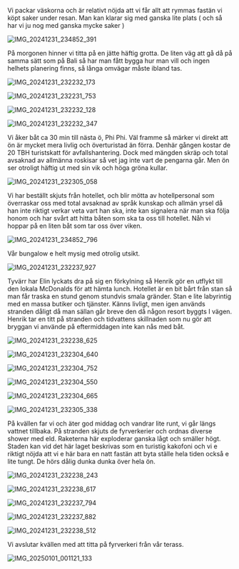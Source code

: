 Vi packar väskorna och är relativt nöjda att vi får allt att rymmas fastän vi köpt saker under resan.
Man kan klarar sig med ganska lite plats ( och så har vi ju nog med ganska mycke saker )


![IMG_20241231_234852_391](https://github.com/user-attachments/assets/8d053c1a-7783-4367-bed4-78e48c5cff9b)


På morgonen hinner vi titta på en jätte häftig
grotta. De liten väg att gå då  på samma sätt
som på Bali så har man fått bygga hur man vill och ingen helhets planering finns, så
långa omvägar måste ibland tas.

![IMG_20241231_232232_173](https://github.com/user-attachments/assets/c16e8ade-e2a1-4d60-bbf1-a668d4730dea)


![IMG_20241231_232231_753](https://github.com/user-attachments/assets/3169cf3c-7645-4d18-9127-d23147d12584)


![IMG_20241231_232232_128](https://github.com/user-attachments/assets/2fde8984-63a0-45da-88c9-e616631dd450)


![IMG_20241231_232232_347](https://github.com/user-attachments/assets/299455b0-74ef-4227-b928-26f9a934cd4b)


Vi åker båt ca 30 min till nästa ö,
Phi Phi. Väl framme så märker vi direkt att 
ön är mycket mera livlig och överturistad än förra. Denhär gången 
kostar de 20 TBH turistskatt för avfallshantering. Dock med mängden skräp
och total avsaknad av allmänna roskisar så vet jag inte
vart de pengarna går. Men ön ser otroligt 
häftig ut med sin vik och höga gröna kullar.

![IMG_20241231_232305_058](https://github.com/user-attachments/assets/958aad7b-c2cc-4bdd-9942-dbba9715afec)


Vi har beställt skjuts från hotellet, och blir 
mötta av hotellpersonal som överraskar oss med
total avsaknad av språk kunskap och allmän yrsel
då han inte riktigt verkar veta vart han ska, inte 
kan signalera när man ska följa honom och har svårt
att hitta båten som ska ta oss till hotellet.
Nåh vi hoppar på en liten båt som tar oss över viken.

![IMG_20241231_234852_796](https://github.com/user-attachments/assets/98be9138-f47d-4dff-8c70-6e21837b1fb6)


Vår bungalow e helt mysig med otrolig utsikt.

![IMG_20241231_232237_927](https://github.com/user-attachments/assets/df5c88c9-01ee-4e0c-9903-632b9982b578)



Tyvärr har Elin lyckats dra på sig en förkylning så Henrik gör en utflykt
till den lokala McDonalds för att hämta lunch. Hotellet är en bit bårt från
stan så man får traska en stund genom stundvis
smala gränder. Stan e lite labyrintig med
en massa butiker och tjänster. Känns livligt,
men igen används stranden dåligt då man sällan
går breve den då någon resort byggts I vägen. Henrik tar en 
titt på stranden och tidvattens skillnaden 
som nu gör att bryggan vi använde på eftermiddagen 
inte kan nås med båt.

![IMG_20241231_232238_625](https://github.com/user-attachments/assets/85fbe9a2-e0f6-443c-86c9-429beaa2fc56)


![IMG_20241231_232304_640](https://github.com/user-attachments/assets/38ccd1e1-cd0d-445d-af95-4e5550a7fe9b)


![IMG_20241231_232304_752](https://github.com/user-attachments/assets/9ee9d981-d45e-43fc-a549-d54ecf59b116)


![IMG_20241231_232304_550](https://github.com/user-attachments/assets/dac768a0-18f7-4958-86bb-1047449585f7)


![IMG_20241231_232304_665](https://github.com/user-attachments/assets/62175b5f-2564-48cc-9fcf-647b864bf5d6)


![IMG_20241231_232305_338](https://github.com/user-attachments/assets/4f818d2a-fc1f-4f74-b00f-9556857105a4)


På kvällen far vi och äter god middag och vandrar lite runt, vi går längs vattnet tillbaka.
På stranden skjuts de fyrverkerier och ordnas diverse shower med eld.
Raketerna här exploderar ganska lågt och smäller högt.
Staden kan vid det här laget beskrivas som en turistig
kakofoni och vi e riktigt nöjda att vi e här bara en natt
fastän att byta ställe hela tiden också e lite tungt. De hörs dålig dunka dunka över hela ön.

![IMG_20241231_232238_243](https://github.com/user-attachments/assets/042e5fcd-ef00-4bf0-93b5-ac04cbd717a9)


![IMG_20241231_232238_617](https://github.com/user-attachments/assets/d3c2cfc8-f11d-4755-a4de-dfacf4590ae1)


![IMG_20241231_232237_794](https://github.com/user-attachments/assets/7643271d-665d-41e5-9c25-ccdd17caf0f6)


![IMG_20241231_232237_882](https://github.com/user-attachments/assets/5e825835-1acc-4da8-9529-2bc92c933323)


![IMG_20241231_232238_512](https://github.com/user-attachments/assets/818d1e61-6eaf-4dcb-a020-5ad5d126fd82)

Vi avslutar kvällen med att titta på fyrverkeri från vår terass.

![IMG_20250101_001121_133](https://github.com/user-attachments/assets/55284e98-8232-448b-ad9a-1095261039b7)



